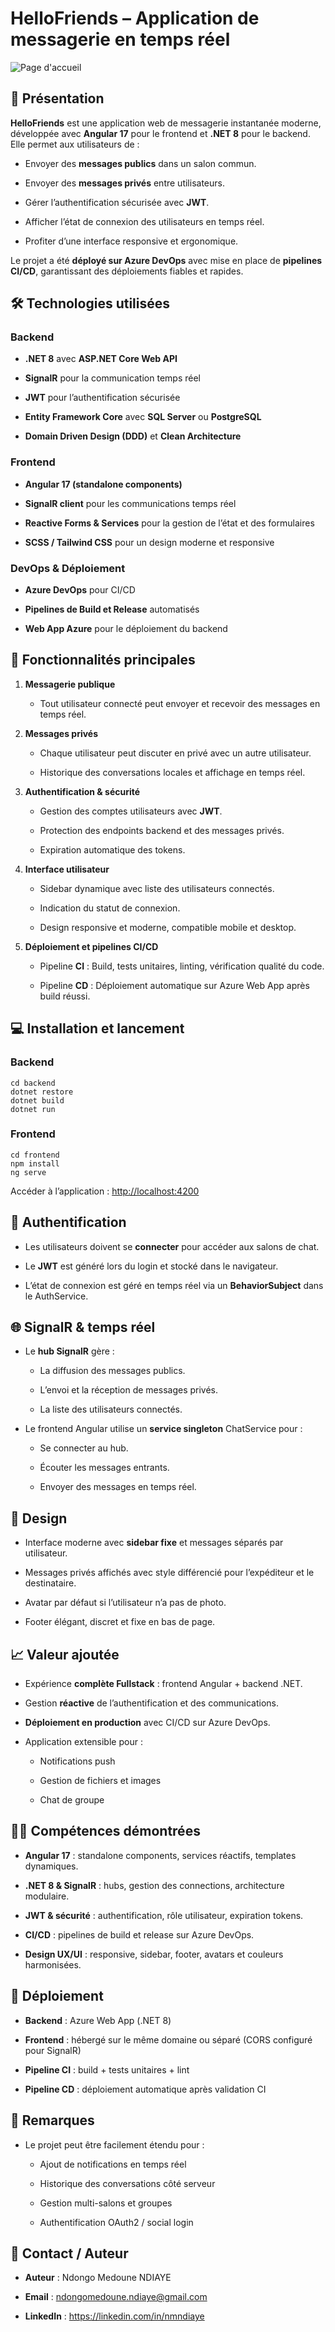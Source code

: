 HelloFriends – Application de messagerie en temps réel
=================================================

![Page d'accueil](./chat-client/src/assets/img/home.png)

🚀 Présentation
---------------

**HelloFriends** est une application web de messagerie instantanée moderne, développée avec **Angular 17** pour le frontend et **.NET 8** pour le backend. Elle permet aux utilisateurs de :

*   Envoyer des **messages publics** dans un salon commun.
    
*   Envoyer des **messages privés** entre utilisateurs.
    
*   Gérer l’authentification sécurisée avec **JWT**.
    
*   Afficher l’état de connexion des utilisateurs en temps réel.
    
*   Profiter d’une interface responsive et ergonomique.
    

Le projet a été **déployé sur Azure DevOps** avec mise en place de **pipelines CI/CD**, garantissant des déploiements fiables et rapides.

🛠️ Technologies utilisées
--------------------------

### Backend

*   **.NET 8** avec **ASP.NET Core Web API**
    
*   **SignalR** pour la communication temps réel
    
*   **JWT** pour l’authentification sécurisée
    
*   **Entity Framework Core** avec **SQL Server** ou **PostgreSQL**
    
*   **Domain Driven Design (DDD)** et **Clean Architecture**
    

### Frontend

*   **Angular 17 (standalone components)**
    
*   **SignalR client** pour les communications temps réel
    
*   **Reactive Forms & Services** pour la gestion de l’état et des formulaires
    
*   **SCSS / Tailwind CSS** pour un design moderne et responsive
    

### DevOps & Déploiement

*   **Azure DevOps** pour CI/CD
    
*   **Pipelines de Build et Release** automatisés
    
*   **Web App Azure** pour le déploiement du backend
    

🎯 Fonctionnalités principales
------------------------------

1.  **Messagerie publique**
    
    *   Tout utilisateur connecté peut envoyer et recevoir des messages en temps réel.
        
2.  **Messages privés**
    
    *   Chaque utilisateur peut discuter en privé avec un autre utilisateur.
        
    *   Historique des conversations locales et affichage en temps réel.
        
3.  **Authentification & sécurité**
    
    *   Gestion des comptes utilisateurs avec **JWT**.
        
    *   Protection des endpoints backend et des messages privés.
        
    *   Expiration automatique des tokens.
        
4.  **Interface utilisateur**
    
    *   Sidebar dynamique avec liste des utilisateurs connectés.
        
    *   Indication du statut de connexion.
        
    *   Design responsive et moderne, compatible mobile et desktop.
        
5.  **Déploiement et pipelines CI/CD**
    
    *   Pipeline **CI** : Build, tests unitaires, linting, vérification qualité du code.
        
    *   Pipeline **CD** : Déploiement automatique sur Azure Web App après build réussi.
        


💻 Installation et lancement
----------------------------

### Backend

```
cd backend
dotnet restore
dotnet build
dotnet run
```

### Frontend

```
cd frontend
npm install
ng serve
```

Accéder à l’application : [http://localhost:4200](http://localhost:4200)

🔐 Authentification
-------------------

*   Les utilisateurs doivent se **connecter** pour accéder aux salons de chat.
    
*   Le **JWT** est généré lors du login et stocké dans le navigateur.
    
*   L’état de connexion est géré en temps réel via un **BehaviorSubject** dans le AuthService.
    

🌐 SignalR & temps réel
-----------------------

*   Le **hub SignalR** gère :
    
    *   La diffusion des messages publics.
        
    *   L’envoi et la réception de messages privés.
        
    *   La liste des utilisateurs connectés.
        
*   Le frontend Angular utilise un **service singleton** ChatService pour :
    
    *   Se connecter au hub.
        
    *   Écouter les messages entrants.
        
    *   Envoyer des messages en temps réel.
        

🎨 Design
---------

*   Interface moderne avec **sidebar fixe** et messages séparés par utilisateur.
    
*   Messages privés affichés avec style différencié pour l’expéditeur et le destinataire.
    
*   Avatar par défaut si l’utilisateur n’a pas de photo.
    
*   Footer élégant, discret et fixe en bas de page.
    

📈 Valeur ajoutée
-----------------

*   Expérience **complète Fullstack** : frontend Angular + backend .NET.
    
*   Gestion **réactive** de l’authentification et des communications.
    
*   **Déploiement en production** avec CI/CD sur Azure DevOps.
    
*   Application extensible pour :
    
    *   Notifications push
        
    *   Gestion de fichiers et images
        
    *   Chat de groupe
        

👨‍💻 Compétences démontrées
----------------------------

*   **Angular 17** : standalone components, services réactifs, templates dynamiques.
    
*   **.NET 8 & SignalR** : hubs, gestion des connections, architecture modulaire.
    
*   **JWT & sécurité** : authentification, rôle utilisateur, expiration tokens.
    
*   **CI/CD** : pipelines de build et release sur Azure DevOps.
    
*   **Design UX/UI** : responsive, sidebar, footer, avatars et couleurs harmonisées.
    

🔗 Déploiement
--------------

*   **Backend** : Azure Web App (.NET 8)
    
*   **Frontend** : hébergé sur le même domaine ou séparé (CORS configuré pour SignalR)
    
*   **Pipeline CI** : build + tests unitaires + lint
    
*   **Pipeline CD** : déploiement automatique après validation CI
    

📝 Remarques
------------

*   Le projet peut être facilement étendu pour :
    
    *   Ajout de notifications en temps réel
        
    *   Historique des conversations côté serveur
        
    *   Gestion multi-salons et groupes
        
    *   Authentification OAuth2 / social login
        

📂 Contact / Auteur
-------------------

*   **Auteur** : Ndongo Medoune NDIAYE
    
*   **Email** : ndongomedoune.ndiaye@gmail.com
    
*   **LinkedIn** : https://linkedin.com/in/nmndiaye
